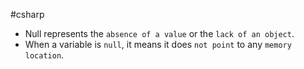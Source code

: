 #csharp 

- Null represents the `absence of a value` or the `lack of an object`.
- When a variable is `null`, it means it does `not point` to any `memory location`.
